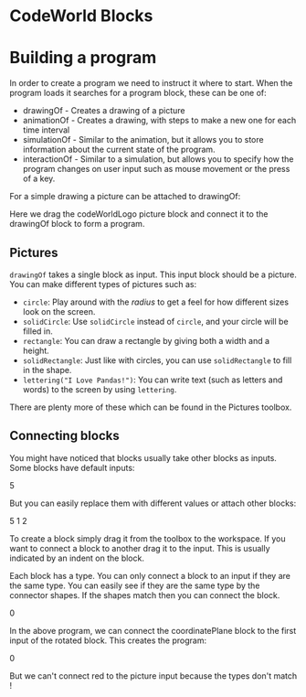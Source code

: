 CodeWorld Blocks
================


Building a program
==================

In order to create a program we need to instruct it where to start.
When the program loads it searches for a program block, these can be one of:

* drawingOf - Creates a drawing of a picture
* animationOf - Creates a drawing, with steps to make a new one for each time
  interval
* simulationOf - Similar to the animation, but it allows you to store
  information about the current state of the program.
* interactionOf - Similar to a simulation, but allows you to specify how the
  program changes on user input such as mouse movement or the press of a key. 

For a simple drawing a picture can be attached to drawingOf:

<xml><block type="cwDrawingOf" x="10" y="10"><value name="VALUE">
<shadow type="cwBlank"></shadow><block type="cwCodeWorldLogo">
</block></value></block></xml>

Here we drag the codeWorldLogo picture block and connect it to the drawingOf
block to form a program.


Pictures
--------

`drawingOf` takes a single block as input. This input block should be a picture.
You can make different types of pictures such as:

* `circle`: Play around with the *radius* to get a feel for how different sizes
  look on the screen.
* `solidCircle`: Use `solidCircle` instead of `circle`, and your circle will be
  filled in.
* `rectangle`:  You can draw a rectangle by giving both a width and a height.
* `solidRectangle`: Just like with circles, you can use `solidRectangle` to
  fill in the shape.
* `lettering("I Love Pandas!")`: You can write text (such as letters and words)
  to the screen by using `lettering`.

There are plenty more of these which can be found in the Pictures toolbox.

Connecting blocks
------------

You might have noticed that blocks usually take other blocks as inputs. Some
blocks have default inputs:


<xml><block type="cwCircle" x="10" y="10"><value name="RADIUS"><shadow type="numNumber">
<field name="NUMBER">5</field></shadow></value></block>
</xml>


But you can easily replace them with different values or attach other blocks:

<xml><block type="cwCircle" id="/Q0fw[{f@E:J0gR||8qA" x="12" y="12">
<value name="RADIUS"><shadow type="numNumber" id="C]#wm1_YL2,Av,zg-Qm1">
<field name="NUMBER">5</field></shadow><block type="numAdd" id="U4M9YP{|CQq|~xasJfrB" >
<value name="LEFT"><shadow type="numNumber" id="9=%.c*E?@h_Mu}u;.g9{">
<field name="NUMBER">1</field></shadow></value><value name="RIGHT">
<shadow type="numNumber" id=")Ln0Ap[AgmmHL{:1Y/wN">
<field name="NUMBER">2</field></shadow></value></block></value></block></xml>

To create a block simply drag it from the toolbox to the workspace. If you want
to connect a block to another drag it to the input. This is usually indicated by
an indent on the block.

Each block has a type. You can only connect a block to an input if they are the
same type. You can easily see if they are the same type by the connector shapes.
If the shapes match then you can connect the block.

<xml><block type="cwDrawingOf" id=";K:F=))!Q%~JPr4~9+Bm" x="6" y="10"><value name="VALUE">
<shadow type="cwBlank" id="DaNDD+9h2L-0@oc?Ux[c"></shadow>
<block type="cwRotate" id="=1}hVAJm%S:PTHQm|*LA"><value name="PICTURE">
<shadow type="cwBlank" id="v+p=kkC?[Xen[?}P#JJ^"></shadow></value>
<value name="ANGLE"><shadow type="numNumber" id="G.rMkdmcxB74!#Oi=NHr">
<field name="NUMBER">0</field></shadow></value></block></value></block>
<block type="cwCoordinatePlane" id="||@WyV^pnCW2nEfbcN`Q" x="206" y="102"></block>
<block type="cwRed" id="!rsFc*U]|*5Y?K8#tts4" x="206" y="139"></block></xml>

In the above program, we can connect the coordinatePlane block to the first
input of the rotated block. This creates the program:

<xml><block type="cwDrawingOf" id=";K:F=))!Q%~JPr4~9+Bm" x="6" y="10">
<value name="VALUE"><shadow type="cwBlank" id="DaNDD+9h2L-0@oc?Ux[c"></shadow>
<block type="cwRotate" id="=1}hVAJm%S:PTHQm|*LA"><value name="PICTURE">
<shadow type="cwBlank" id="v+p=kkC?[Xen[?}P#JJ^"></shadow>
<block type="cwCoordinatePlane" id="||@WyV^pnCW2nEfbcN`Q"></block></value>
<value name="ANGLE"><shadow type="numNumber" id="G.rMkdmcxB74!#Oi=NHr">
<field name="NUMBER">0</field></shadow></value></block></value></block></xml>

But we can't connect red to the picture input because the types don't match !
